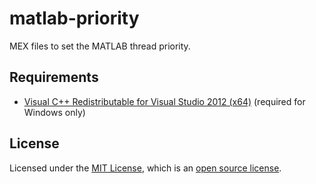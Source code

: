 # matlab-priority

MEX files to set the MATLAB thread priority.

## Requirements

- [Visual C++ Redistributable for Visual Studio 2012 (x64)](https://www.microsoft.com/en-us/download/details.aspx?id=30679) (required for Windows only)

## License

Licensed under the [MIT License](https://opensource.org/licenses/MIT), which is an [open source license](https://opensource.org/docs/osd).
